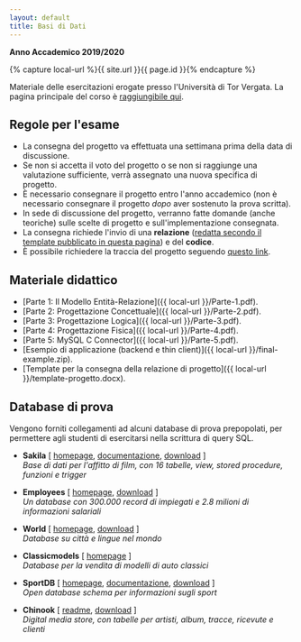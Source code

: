 ```yaml
---
layout: default
title: Basi di Dati
---
```

**Anno Accademico 2019/2020**    

{% capture local-url %}{{ site.url }}{{ page.id }}{% endcapture %}

Materiale delle esercitazioni erogate presso l'Università di Tor Vergata. La pagina principale del corso è [raggiungibile qui](http://didatticaweb.uniroma2.it/informazioni/index/insegnamento/185441-Basi-Di-Dati).


Regole per l'esame
------------------

* La consegna del progetto va effettuata una settimana prima della data di discussione.
* Se non si accetta il voto del progetto o se non si raggiunge una valutazione sufficiente, verrà assegnato una nuova specifica di progetto.
* È necessario consegnare il progetto entro l'anno accademico (non è necessario consegnare il progetto _dopo_ aver sostenuto la prova scritta).
* In sede di discussione del progetto, verranno fatte domande (anche teoriche) sulle scelte di progetto e sull'implementazione consegnata.
* La consegna richiede l'invio di una **relazione** (<u>redatta secondo il template pubblicato in questa pagina</u>) e del **codice**.
* È possibile richiedere la traccia del progetto seguendo [questo link](https://www.pellegrini.tk/progetti/).


Materiale didattico
--------------------

* [Parte 1: Il Modello Entità-Relazione]({{ local-url }}/Parte-1.pdf).
* [Parte 2: Progettazione Concettuale]({{ local-url }}/Parte-2.pdf).
* [Parte 3: Progettazione Logica]({{ local-url }}/Parte-3.pdf).
* [Parte 4: Progettazione Fisica]({{ local-url }}/Parte-4.pdf).
* [Parte 5: MySQL C Connector]({{ local-url }}/Parte-5.pdf).
* [Esempio di applicazione (backend e thin client)]({{ local-url }}/final-example.zip).
* [Template per la consegna della relazione di progetto]({{ local-url }}/template-progetto.docx).

## Database di prova

Vengono forniti collegamenti ad alcuni database di prova prepopolati, per permettere agli studenti di esercitarsi nella scrittura di query SQL.

* **Sakila** [ [homepage](http://dev.mysql.com/doc/sakila/en/index.html), [documentazione](https://dev.mysql.com/doc/sakila/en/sakila-structure.html), [download](https://dev.mysql.com/doc/index-other.html) ]    
  *Base di dati per l'affitto di film, con 16 tabelle, view, stored procedure, funzioni e trigger*

* **Employees** [ [homepage](https://dev.mysql.com/doc/employee/en/), [download](https://dev.mysql.com/doc/index-other.html) ]    
*Un database con 300.000 record di impiegati e 2.8 milioni di informazioni salariali*
  
* **World** [ [homepage](https://dev.mysql.com/doc/world-setup/en/), [download](https://dev.mysql.com/doc/index-other.html) ]   
  *Database su città e lingue nel mondo*

* **Classicmodels** [ [homepage](http://www.mysqltutorial.org/mysql-sample-database.aspx) ]   
  *Database per la vendita di modelli di auto classici*

* **SportDB**  [ [homepage](http://www.sportsdb.org/sd), [documentazione](http://www.sportsdb.org/sd/documentation), [download](http://www.sportsdb.org/sd/samples) ]   
  *Open database schema per informazioni sugli sport*

* **Chinook** [ [readme](https://github.com/lerocha/chinook-database), [download](https://github.com/lerocha/chinook-database/tree/master/ChinookDatabase/DataSources) ]   
  *Digital media store, con tabelle per artisti, album, tracce, ricevute e clienti*
